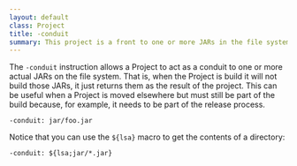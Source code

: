 ```yaml
---
layout: default
class: Project
title: -conduit 
summary: This project is a front to one or more JARs in the file system
---
```


The `-conduit` instruction allows a Project to act as a conduit to one or more actual JARs on the file system. That is, when the Project is build it will not build those JARs, it just returns them as the result of the project. This can be useful when a Project is moved elsewhere but must still be part of the build because, for example, it needs to be part of the release process.

	-conduit: jar/foo.jar
	
Notice that you can use the `${lsa}` macro to get the contents of a directory:

	-conduit: ${lsa;jar/*.jar}
